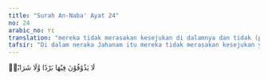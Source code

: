 ```yaml
---
title: "Surah An-Naba' Ayat 24"
no: 24
arabic_no: ٢٤
translation: "mereka tidak merasakan kesejukan di dalamnya dan tidak (pula mendapat) minuman,"
tafsir: "Di dalam neraka Jahanam itu mereka tidak merasakan kesejukan yang dapat mengurangi panas yang sangat menghanguskan dan tidak pula mendapat minuman yang dapat menghilangkan rasa haus."
---
```

لَا يَذُوْقُوْنَ فِيْهَا بَرْدًا وَّلَا شَرَابًاۙ